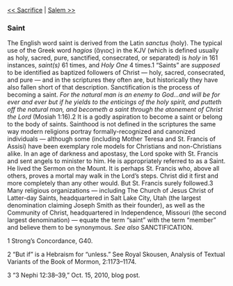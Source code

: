 [<< Sacrifice](Sacrifice)  |  [Salem >>](Salem)

### Saint
The English word saint is derived from the Latin *sanctus* (holy). The typical use of the Greek word *hagios* (ἅγιος) in the KJV (which is defined usually as holy, sacred, pure, sanctified, consecrated, or separated) is *holy* in 161 instances, *saint(s)* 61 times, and *Holy One* 4 times.1 “Saints” are *supposed* to be identified as baptized followers of Christ — holy, sacred, consecrated, and pure — and in the scriptures they often are, but historically they have also fallen short of that description. Sanctification is the process of becoming a saint. *For the natural man is an enemy to God…and will be for ever and ever but if he yields to the enticings of the holy spirit, and putteth off the natural man, and becometh a saint through the atonement of Christ the Lord* (Mosiah 1:16).2 It is a godly aspiration to become a saint or belong to the body of saints. Sainthood is not defined in the scriptures the same way modern religions portray formally-recognized and canonized individuals — although some (including Mother Teresa and St. Francis of Assisi) have been exemplary role models for Christians and non-Christians alike. In an age of darkness and apostasy, the Lord spoke with St. Francis and sent angels to minister to him. He is appropriately referred to as a Saint. He lived the Sermon on the Mount. It is perhaps St. Francis who, above all others, proves a mortal may walk in the Lord’s steps. Christ did it first and more completely than any other would. But St. Francis surely followed.3 Many religious organizations — including The Church of Jesus Christ of Latter-day Saints, headquartered in Salt Lake City, Utah (the largest denomination claiming Joseph Smith as their founder), as well as the Community of Christ, headquartered in Independence, Missouri (the second largest denomination) — equate the term “saint” with the term “member” and believe them to be synonymous. *See also* SANCTIFICATION.



1 Strong’s Concordance, G40.


2 “But if” is a Hebraism for “unless.” See Royal Skousen, Analysis of Textual Variants of the Book of Mormon, 2:1173–1174.


3 “3 Nephi 12:38–39,” Oct. 15, 2010, blog post.